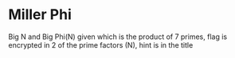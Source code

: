 # Miller Phi

Big N and Big Phi(N) given which is the product of 7 primes, flag is encrypted in 2 of the prime factors (N), hint is in the title
